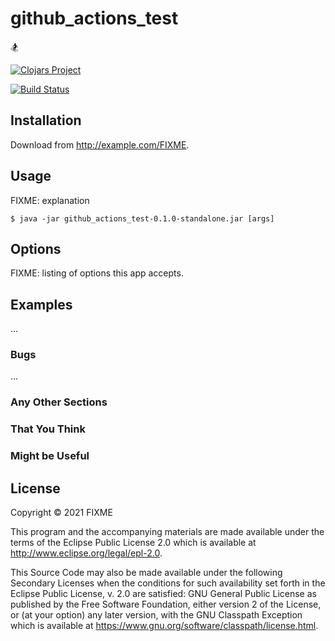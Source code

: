 # github_actions_test

🏂

[![Clojars Project](https://img.shields.io/clojars/v/org.clojars.asafch/github_actions_test.svg)](https://clojars.org/org.clojars.asafch/github_actions_test)

[![Build Status](https://img.shields.io/github/workflow/status/asafch/github_actions_test/Push%20CI%20-%20master?event=push&branch=master&label=build%20%26%20test)](https://github.com/asafch/github_actions_test/actions)

## Installation

Download from http://example.com/FIXME.

## Usage

FIXME: explanation

    $ java -jar github_actions_test-0.1.0-standalone.jar [args]

## Options

FIXME: listing of options this app accepts.

## Examples

...

### Bugs

...

### Any Other Sections
### That You Think
### Might be Useful

## License

Copyright © 2021 FIXME

This program and the accompanying materials are made available under the
terms of the Eclipse Public License 2.0 which is available at
http://www.eclipse.org/legal/epl-2.0.

This Source Code may also be made available under the following Secondary
Licenses when the conditions for such availability set forth in the Eclipse
Public License, v. 2.0 are satisfied: GNU General Public License as published by
the Free Software Foundation, either version 2 of the License, or (at your
option) any later version, with the GNU Classpath Exception which is available
at https://www.gnu.org/software/classpath/license.html.
